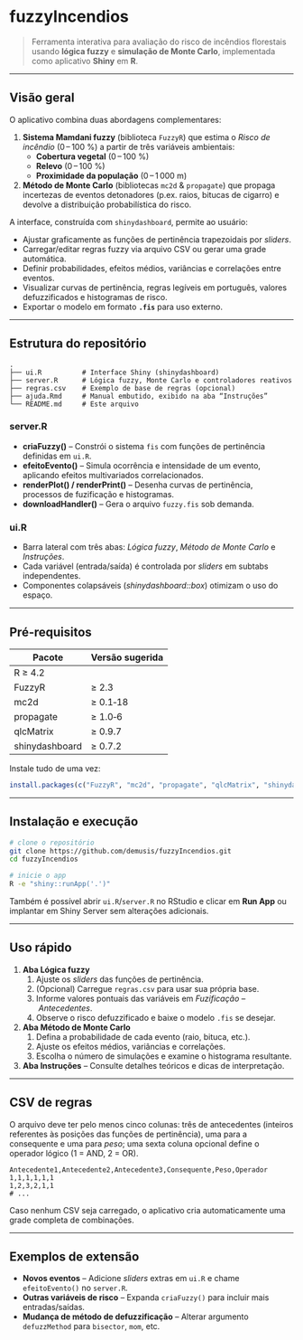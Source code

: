 # fuzzyIncendios

> Ferramenta interativa para avaliação do risco de incêndios florestais usando **lógica fuzzy** e **simulação de Monte Carlo**, implementada como aplicativo **Shiny** em **R**.

---

## Visão geral

O aplicativo combina duas abordagens complementares:

1. **Sistema Mamdani fuzzy** (biblioteca `FuzzyR`) que estima o *Risco de incêndio* (0 – 100 %) a partir de três variáveis ambientais:
   - **Cobertura vegetal** (0 – 100 %)
   - **Relevo** (0 – 100 %)
   - **Proximidade da população** (0 – 1 000 m)
2. **Método de Monte Carlo** (bibliotecas `mc2d` & `propagate`) que propaga incertezas de eventos detonadores (p.ex. raios, bitucas de cigarro) e devolve a distribuição probabilística do risco.

A interface, construída com `shinydashboard`, permite ao usuário:

* Ajustar graficamente as funções de pertinência trapezoidais por *sliders*.
* Carregar/editar regras fuzzy via arquivo CSV ou gerar uma grade automática.
* Definir probabilidades, efeitos médios, variâncias e correlações entre eventos.
* Visualizar curvas de pertinência, regras legíveis em português, valores defuzzificados e histogramas de risco.
* Exportar o modelo em formato **`.fis`** para uso externo.

---

## Estrutura do repositório

```text
.
├── ui.R          # Interface Shiny (shinydashboard)
├── server.R      # Lógica fuzzy, Monte Carlo e controladores reativos
├── regras.csv    # Exemplo de base de regras (opcional)
├── ajuda.Rmd     # Manual embutido, exibido na aba “Instruções”
└── README.md     # Este arquivo
```

### server.R
* **criaFuzzy()** – Constrói o sistema `fis` com funções de pertinência definidas em `ui.R`.
* **efeitoEvento()** – Simula ocorrência e intensidade de um evento, aplicando efeitos multivariados correlacionados.
* **renderPlot() / renderPrint()** – Desenha curvas de pertinência, processos de fuzificação e histogramas.
* **downloadHandler()** – Gera o arquivo `fuzzy.fis` sob demanda.

### ui.R
* Barra lateral com três abas: *Lógica fuzzy*, *Método de Monte Carlo* e *Instruções*.
* Cada variável (entrada/saída) é controlada por *sliders* em subtabs independentes.
* Componentes colapsáveis (*shinydashboard::box*) otimizam o uso do espaço.

---

## Pré‑requisitos

| Pacote | Versão sugerida |
|--------|-----------------|
| R ≥ 4.2|                 |
| FuzzyR | ≥ 2.3           |
| mc2d   | ≥ 0.1‑18        |
| propagate | ≥ 1.0‑6      |
| qlcMatrix | ≥ 0.9.7      |
| shinydashboard | ≥ 0.7.2 |

Instale tudo de uma vez:

```r
install.packages(c("FuzzyR", "mc2d", "propagate", "qlcMatrix", "shinydashboard"))
```

---

## Instalação e execução

```bash
# clone o repositório
git clone https://github.com/demusis/fuzzyIncendios.git
cd fuzzyIncendios

# inicie o app
R -e "shiny::runApp('.')"
```

Também é possível abrir `ui.R`/`server.R` no RStudio e clicar em **Run App** ou implantar em Shiny Server sem alterações adicionais.

---

## Uso rápido

1. **Aba Lógica fuzzy**
   1. Ajuste os *sliders* das funções de pertinência.
   2. (Opcional) Carregue `regras.csv` para usar sua própria base.
   3. Informe valores pontuais das variáveis em *Fuzificação – Antecedentes*.
   4. Observe o risco defuzzificado e baixe o modelo `.fis` se desejar.
2. **Aba Método de Monte Carlo**
   1. Defina a probabilidade de cada evento (raio, bituca, etc.).
   2. Ajuste os efeitos médios, variâncias e correlações.
   3. Escolha o número de simulações e examine o histograma resultante.
3. **Aba Instruções** – Consulte detalhes teóricos e dicas de interpretação.

---

## CSV de regras
O arquivo deve ter pelo menos cinco colunas: três de antecedentes (inteiros referentes às posições das funções de pertinência), uma para a consequente e uma para *peso*; uma sexta coluna opcional define o operador lógico (1 = AND, 2 = OR).

```csv
Antecedente1,Antecedente2,Antecedente3,Consequente,Peso,Operador
1,1,1,1,1,1
1,2,3,2,1,1
# ...
```

Caso nenhum CSV seja carregado, o aplicativo cria automaticamente uma grade completa de combinações.

---

## Exemplos de extensão
* **Novos eventos** – Adicione *sliders* extras em `ui.R` e chame `efeitoEvento()` no `server.R`.
* **Outras variáveis de risco** – Expanda `criaFuzzy()` para incluir mais entradas/saídas.
* **Mudança de método de defuzzificação** – Alterar argumento `defuzzMethod` para `bisector`, `mom`, etc.
